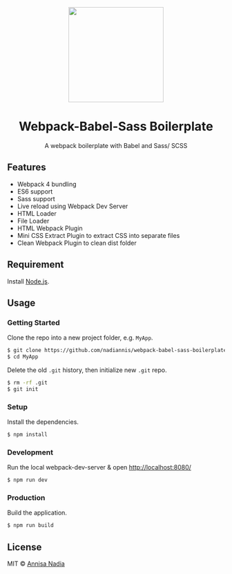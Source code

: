 <div align="center">
  <img width="220" height="220" src="https://webpack.js.org/assets/icon-square-big.svg">
  <h1>Webpack-Babel-Sass Boilerplate</h1>
  <p>A webpack boilerplate with Babel and Sass/ SCSS</p>
</div>

## Features
* Webpack 4 bundling
* ES6 support
* Sass support
* Live reload using Webpack Dev Server
* HTML Loader
* File Loader
* HTML Webpack Plugin
* Mini CSS Extract Plugin to extract CSS into separate files
* Clean Webpack Plugin to clean dist folder

## Requirement
Install [Node.js](https://nodejs.org/en/).

## Usage

### Getting Started

Clone the repo into a new project folder, e.g. `MyApp`.

```bash
$ git clone https://github.com/nadiannis/webpack-babel-sass-boilerplate.git MyApp
$ cd MyApp
```

Delete the old `.git` history, then initialize new `.git` repo.

```bash
$ rm -rf .git
$ git init
```

### Setup
Install the dependencies.
```bash
$ npm install
```

### Development
Run the local webpack-dev-server & open [http://localhost:8080/](http://localhost:8080/)
```bash
$ npm run dev
```

### Production
Build the application.
```bash
$ npm run build
```

## License

MIT © [Annisa Nadia](https://github.com/nadiannis)